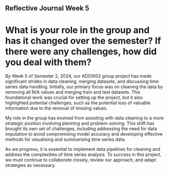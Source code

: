 ## Reflective Journal Week 5
# What is your role in the group and has it changed over the semester? If there were any challenges, how did you deal with them?

By Week 5 of Semester 2, 2024, our ADS1002 group project has made significant strides in data cleaning, merging datasets, and discussing time series data handling. Initially, our primary focus was on cleaning the data by removing all N/A values and merging train and test datasets. This foundational work was crucial for setting up the project, but it also highlighted potential challenges, such as the potential loss of valuable information due to the removal of missing values.

My role in the group has evolved from assisting with data cleaning to a more strategic position involving planning and problem-solving. This shift has brought its own set of challenges, including addressing the need for data imputation to avoid compromising model accuracy and developing effective methods for visualising and summarising time series data.

As we progress, it is essential to implement data pipelines for cleaning and address the complexities of time series analysis. To success in this project, we must continue to collaborate closely, review our approach, and adapt strategies as necessary.
